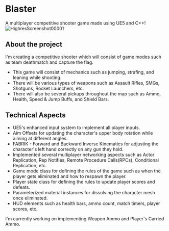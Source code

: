 # Blaster
A multiplayer competitive shooter game made using UE5 and C++!
![HighresScreenshot00001](https://github.com/Th3RoadNotTaken/Blaster/assets/34506769/740e9da6-bebb-42bf-b75b-5a136d3f9bf5)

## About the project
I'm creating a competitive shooter which will consist of game modes such as team deathmatch and capture the flag.
* This game will consist of mechanics such as jumping, strafing, and leaning while shooting.
* There will be various types of weapons such as Assault Rifles, SMGs, Shotguns, Rocket Launchers, etc.
* There will also be several pickups throughout the map such as Ammo, Health, Speed & Jump Buffs, and Shield Bars.

## Technical Aspects
* UE5's enhanced input system to implement all player inputs.
* Aim Offsets for updating the character's upper body rotation while aiming at different angles.
* FABRIK - Forward and Backward Inverse Kinematics for adjusting the character's left hand correctly on any gun they hold.
* Implemented several multiplayer networking aspects such as Actor Replication, Rep Notifies, Remote Procedure Calls(RPCs), Conditional Replication, etc.
* Game mode class for defining the rules of the game such as when the player gets eliminated and how to respawn the player.
* Player state class for defining the rules to update player scores and defeats.
* Parameterized material instances for dissolving the character mesh once eliminated.
* HUD elements such as health bars, ammo count, match timers, player scores, etc. 

I'm currently working on implementing Weapon Ammo and Player's Carried Ammo.
